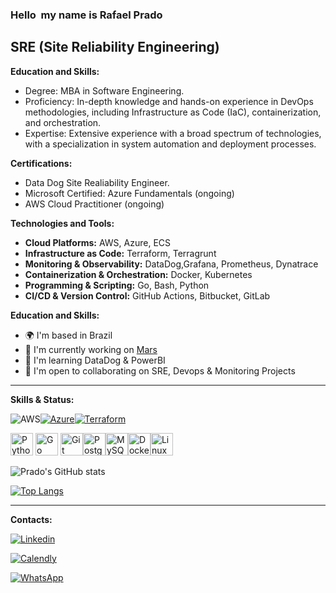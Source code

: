 ### Hello <img src="https://user-images.githubusercontent.com/18350557/176309783-0785949b-9127-417c-8b55-ab5a4333674e.gif" alt="" style="max-width: 100%; display: inline-block;" data-target="animated-image.originalImage"> my name is Rafael Prado

<div dir="auto"><h2 class="heading-element" dir="auto">SRE (Site Reliability Engineering)</h2></div>

<p dir="auto"><strong>Education and Skills:</strong></p>
<ul dir="auto">

<li>Degree: MBA in Software Engineering.</li>

<li>Proficiency: In-depth knowledge and hands-on experience in DevOps methodologies, including Infrastructure as Code (IaC), containerization, and orchestration.</li>

<li>Expertise: Extensive experience with a broad spectrum of technologies, with a specialization in system automation and deployment processes.</li>
</ul>

<p dir="auto"><strong>Certifications:</strong></p>
<ul dir="auto">

<li>Data Dog Site Realiability Engineer.</li>

<li>Microsoft Certified: Azure Fundamentals (ongoing)</li>

<li>AWS Cloud Practitioner (ongoing)</li>
</ul>

<p dir="auto"><strong>Technologies and Tools:</strong></p>
<ul dir="auto">
<li><strong>Cloud Platforms:</strong> AWS, Azure, ECS</li>
<li><strong>Infrastructure as Code:</strong> Terraform, Terragrunt</li>
<li><strong>Monitoring &amp; Observability:</strong> DataDog,Grafana, Prometheus, Dynatrace</li>
<li><strong>Containerization &amp; Orchestration:</strong> Docker, Kubernetes</li>
<li><strong>Programming &amp; Scripting:</strong> Go, Bash, Python</li>
<li><strong>CI/CD &amp; Version Control:</strong> GitHub Actions, Bitbucket, GitLab</li>
</ul>

<p dir="auto"><strong>Education and Skills:</strong></p>
<ul dir="auto">
<li>🌍  I'm based in Brazil</li>
<li>🚀  I'm currently working on <a href="https://www.mars.com/" rel="nofollow">Mars</a></li>
<li>🧠  I'm learning DataDog &amp; PowerBI</li>
<li>🤝  I'm open to collaborating on SRE, Devops &amp; Monitoring Projects</li>
</ul>

<hr>

<p dir="auto"><strong>Skills  & Status:</strong></p>

<img src="https://camo.githubusercontent.com/ed142852f9672b9a22ef25a18af69685709426dea53f7e5f7c9b3c5343c16e6f/68747470733a2f2f696d672e736869656c64732e696f2f62616467652f4157532d4646393930303f7374796c653d666f722d7468652d6261646765266c6f676f3d616d617a6f6e617773266c6f676f436f6c6f723d7768697465" alt="AWS" data-canonical-src="https://img.shields.io/badge/AWS-FF9900?style=for-the-badge&amp;logo=amazonaws&amp;logoColor=white" style="max-width: 100%;"></a><a target="_blank" rel="noopener noreferrer nofollow" href="https://camo.githubusercontent.com/eb0e9a836eb4a7ad0fb0c4456b874efaa6f77a2f7ff0266ada9996744477c361/68747470733a2f2f696d672e736869656c64732e696f2f62616467652f417a7572652d3030383944363f7374796c653d666f722d7468652d6261646765266c6f676f3d6d6963726f736f6674617a757265266c6f676f436f6c6f723d7768697465"><img src="https://camo.githubusercontent.com/b521cd4b227aba59158dd1a32097cd74c3afa478cfe11a67c29e3dd3bd2303ef/68747470733a2f2f696d672e736869656c64732e696f2f62616467652f417a7572652d3030383944363f7374796c653d666f722d7468652d6261646765266c6f676f3d6d6963726f736f6674617a757265266c6f676f436f6c6f723d7768697465" alt="Azure" data-canonical-src="https://img.shields.io/badge/Azure-0089D6?style=for-the-badge&amp;logo=microsoftazure&amp;logoColor=white" style="max-width: 100%;"></a><a target="_blank" rel="noopener noreferrer nofollow" href="https://camo.githubusercontent.com/dcadbe95e57f38dabfd79f40fc2d5255ee823b713c670dfb07bba34adce05069/68747470733a2f2f696d672e736869656c64732e696f2f62616467652f5465727261666f726d2d3632334345343f7374796c653d666f722d7468652d6261646765266c6f676f3d7465727261666f726d266c6f676f436f6c6f723d7768697465"><img src="https://img.shields.io/badge/Terraform-623CE4?style=for-the-badge&amp" alt="Terraform" data-canonical-src="https://img.shields.io/badge/Terraform-623CE4?style=for-the-badge&amp;logo=terraform&amp;logoColor=white" style="max-width: 100%;"></a>


<a href="https://www.python.org/" rel="nofollow"><img src="https://raw.githubusercontent.com/danielcranney/readme-generator/main/public/icons/skills/python-colored.svg" width="36" height="36" alt="Python" style="max-width: 100%;"></a>
<a href="https://go.dev/doc/" rel="nofollow"><img src="https://raw.githubusercontent.com/danielcranney/readme-generator/main/public/icons/skills/go-colored.svg" width="36" height="36" alt="Go" style="max-width: 100%;"></a>
<a href="https://git-scm.com/" rel="nofollow"><img src="https://raw.githubusercontent.com/danielcranney/readme-generator/main/public/icons/skills/git-colored.svg" width="36" height="36" alt="Git" style="max-width: 100%;"></a><a href="https://www.postgresql.org/" rel="nofollow"><img src="https://raw.githubusercontent.com/danielcranney/readme-generator/main/public/icons/skills/postgresql-colored.svg" width="36" height="36" alt="PostgreSQL" style="max-width: 100%;"></a><a href="https://www.mysql.com/" rel="nofollow"><img src="https://raw.githubusercontent.com/danielcranney/readme-generator/main/public/icons/skills/mysql-colored.svg" width="36" height="36" alt="MySQL" style="max-width: 100%;"></a></a><a href="https://www.docker.com/" rel="nofollow"><img src="https://raw.githubusercontent.com/danielcranney/readme-generator/main/public/icons/skills/docker-colored.svg" width="36" height="36" alt="Docker" style="max-width: 100%;"></a><a href="https://www.linux.org" rel="nofollow"><img src="https://raw.githubusercontent.com/danielcranney/readme-generator/main/public/icons/skills/linux-colored.svg" width="36" height="36" alt="Linux" style="max-width: 100%;"></a>

![Prado's GitHub stats](https://github-readme-stats.vercel.app/api?username=rprado42&show_icons=true)



[![Top Langs](https://github-readme-stats.vercel.app/api/top-langs/?username=rprado42&layout=compact)](https://github.com/rprado42/github-readme-stats)
<hr>

<strong>Contacts:</strong>


[![Linkedin](https://img.shields.io/badge/LinkedIn-0077B5?style=for-the-badge&logo=linkedin&logoColor=white)](https://www.linkedin.com/in/rsprado/)

[![Calendly](https://img.shields.io/badge/Gmail-D14836?style=for-the-badge&logo=gmail&logoColor=white)](https://calendly.com/rafaelprado-silva42)

[![WhatsApp](https://img.shields.io/badge/WhatsApp-25D366?style=for-the-badge&logo=whatsapp&logoColor=white)](https://api.whatsapp.com/send/?phone=5534992187876&text&type=phone_number&app_absent=0)

</div>
